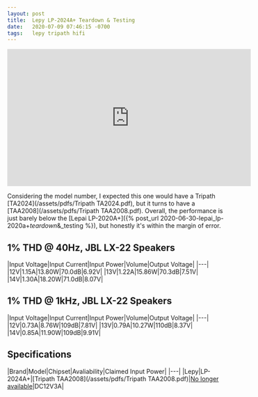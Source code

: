 ```yaml
---
layout: post
title:  Lepy LP-2024A+ Teardown & Testing
date:   2020-07-09 07:46:15 -0700
tags:   lepy tripath hifi
---
```

<iframe width="560" height="315" src="https://www.youtube.com/embed/60FsNFW-lU4" frameborder="0" allow="accelerometer; autoplay; encrypted-media; gyroscope; picture-in-picture" allowfullscreen></iframe>

Considering the model number, I expected this one would have a Tripath [TA2024](/assets/pdfs/Tripath TA2024.pdf), but it turns to have a [TAA2008](/assets/pdfs/Tripath TAA2008.pdf).  Overall, the performance is just barely below the [Lepai LP-2020A+]({% post_url 2020-06-30-lepai_lp-2020a+_teardown_&_testing %}), but honestly it's within the margin of error.

## 1% THD @ 40Hz, JBL LX-22 Speakers

|Input Voltage|Input Current|Input Power|Volume|Output Voltage|
|---|
|12V|1.15A|13.80W|70.0dB|6.92V|
|13V|1.22A|15.86W|70.3dB|7.51V|
|14V|1.30A|18.20W|71.0dB|8.07V|

## 1% THD @ 1kHz, JBL LX-22 Speakers

|Input Voltage|Input Current|Input Power|Volume|Output Voltage|
|---|
|12V|0.73A|8.76W|109dB|7.81V|
|13V|0.79A|10.27W|110dB|8.37V|
|14V|0.85A|11.90W|109dB|9.91V|

## Specifications

|Brand|Model|Chipset|Avaliability|Claimed Input Power|
|---|
|Lepy|LP-2024A+|[Tripath TAA2008](/assets/pdfs/Tripath TAA2008.pdf)|[No longer available](https://amzn.to/2ZIDAYY)|DC12V3A|
